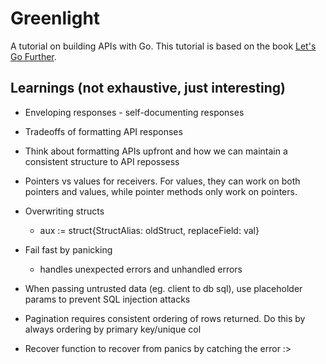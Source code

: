 # Greenlight

A tutorial on building APIs with Go. This tutorial is based on the book [Let's Go Further](https://lets-go-further.alexedwards.net/).

## Learnings (not exhaustive, just interesting)

- Enveloping responses - self-documenting responses
- Tradeoffs of formatting API responses

- Think about formatting APIs upfront and how we can maintain a consistent structure to API repossess

- Pointers vs values for receivers. For values, they can work on both pointers and values, while pointer methods only work on pointers.

- Overwriting structs
    - aux := struct{StructAlias: oldStruct, replaceField: val}

- Fail fast by panicking
    - handles unexpected errors and unhandled errors

- When passing untrusted data (eg. client to db sql), use placeholder params to prevent SQL injection attacks

- Pagination requires consistent ordering of rows returned. Do this by always ordering by primary key/unique col

- Recover function to recover from panics by catching the error :>
